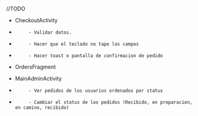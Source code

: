 //TODO 

- CheckoutActivity 
-          - Validar datos.
-          - Hacer que el teclado no tape los campos
-          - Hacer toast o pantalla de confirmacion de pedido
           
- OrdersFragment

- MainAdminActivity 
-          - Ver pedidos de los usuarios ordenados por status
-          - Cambiar el status de los pedidos (Recibido, en preparacion, en camino, recibido)
